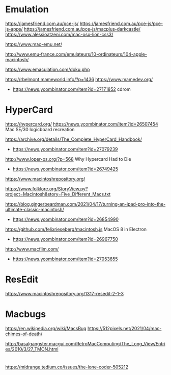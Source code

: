 # Emulation
https://jamesfriend.com.au/pce-js/
https://jamesfriend.com.au/pce-js/pce-js-apps/
https://jamesfriend.com.au/pce-js/macplus-darkcastle/
https://www.alessioatzeni.com/mac-osx-lion-css3/

https://www.mac-emu.net/

http://www.emu-france.com/emulateurs/10-ordinateurs/104-apple-macintosh/

https://www.emaculation.com/doku.php

https://rbelmont.mameworld.info/?p=1436 https://www.mamedev.org/
* https://news.ycombinator.com/item?id=27171852 cdrom


# HyperCard
https://hypercard.org/
https://news.ycombinator.com/item?id=26507454 Mac SE/30 logicboard recreation 

https://archive.org/details/The_Complete_HyperCard_Handbook/
* https://news.ycombinator.com/item?id=27079239

http://www.loper-os.org/?p=568 Why Hypercard Had to Die
* https://news.ycombinator.com/item?id=26749425

https://www.macintoshrepository.org/

https://www.folklore.org/StoryView.py?project=Macintosh&story=Five_Different_Macs.txt

https://blog.gingerbeardman.com/2021/04/17/turning-an-ipad-pro-into-the-ultimate-classic-macintosh/
* https://news.ycombinator.com/item?id=26854990

https://github.com/felixrieseberg/macintosh.js MacOS 8 in Electron
* https://news.ycombinator.com/item?id=26967750

http://www.macflim.com/
* https://news.ycombinator.com/item?id=27053655

# ResEdit
https://www.macintoshrepository.org/1317-resedit-2-1-3

# Macbugs
https://en.wikipedia.org/wiki/MacsBug
https://512pixels.net/2021/04/mac-chimes-of-death/

http://basalgangster.macgui.com/RetroMacComputing/The_Long_View/Entries/2010/3/27_TMON.html

#
https://midrange.tedium.co/issues/the-lone-coder-505212
